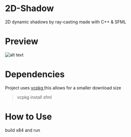 # 2D-Shadow

2D dynamic shadows by ray-casting made with C++ & SFML

<h1>Preview</h1>

![alt text](https://imgur.com/iYtWfMvl.png)

<h1>Dependencies</h1>

Project uses <a href="https://github.com/microsoft/vcpkg" target="_blank"> vcpkg </a> this allows for a smaller download size
> vcpkg install sfml

<h1>How to Use</h1>

build x84 and run
